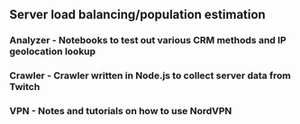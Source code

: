 ## Server load balancing/population estimation 

### Analyzer - Notebooks to test out various CRM methods and IP geolocation lookup
### Crawler - Crawler written in Node.js to collect server data from Twitch
### VPN - Notes and tutorials on how to use NordVPN

